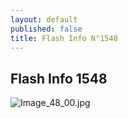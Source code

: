 ```yaml
---
layout: default
published: false
title: Flash Info N°1548
---
```



## Flash Info 1548

![Image_48_00.jpg]({{site.baseurl}}/media/Image_48_00.jpg)

